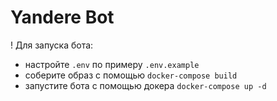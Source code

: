 # Yandere Bot
!
Для запуска бота:

- настройте `.env` по примеру `.env.example`
- соберите образ с помощью `docker-compose build`
- запустите бота с помощью докера `docker-compose up -d`

